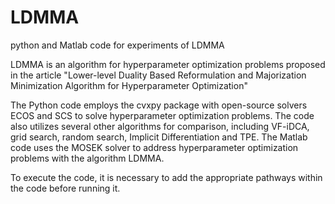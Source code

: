 # LDMMA
python and Matlab code for experiments of LDMMA

LDMMA is an algorithm for hyperparameter optimization problems proposed in the article "Lower-level Duality Based Reformulation and Majorization Minimization Algorithm for Hyperparameter Optimization"

The Python code employs the cvxpy package with open-source solvers ECOS and SCS to solve hyperparameter optimization problems. The code also utilizes several other algorithms for comparison, including VF-iDCA, grid search, random search, Implicit Differentiation and TPE.
The Matlab code uses the MOSEK solver to address hyperparameter optimization problems with the algorithm LDMMA. 

To execute the code, it is necessary to add the appropriate pathways within the code before running it.
